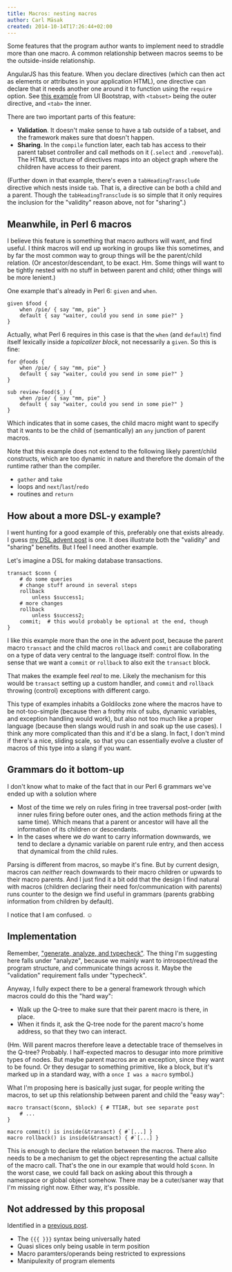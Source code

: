 ```yaml
---
title: Macros: nesting macros
author: Carl Mäsak
created: 2014-10-14T17:26:44+02:00
---
```

Some features that the program author wants to implement need to straddle more than one macro. A common relationship between macros seems to be the outside-inside relationship.

AngularJS has this feature. When you declare directives (which can then act as elements or attributes in your application HTML), one directive can declare that it needs another one around it to function using the `require` option. See [this example](https://github.com/angular-ui/bootstrap/blob/master/src/tabs/tabs.js#L184) from UI Bootstrap, with `<tabset>` being the outer directive, and `<tab>` the inner.

There are two important parts of this feature:

* **Validation**. It doesn't make sense to have a tab outside of a tabset, and the framework makes sure that doesn't happen.
* **Sharing**. In the `compile` function later, each tab has access to their parent tabset controller and call methods on it (`.select` and `.removeTab`). The HTML structure of directives maps into an object graph where the children have access to their parent.

(Further down in that example, there's even a `tabHeadingTransclude` directive which nests inside `tab`. That is, a directive can be both a child and a parent. Though the `tabHeadingTransclude` is so simple that it only requires the inclusion for the "validity" reason above, not for "sharing".)

## Meanwhile, in Perl 6 macros

I believe this feature is something that macro authors will want, and find useful. I think macros will end up working in groups like this sometimes, and by far the most common way to group things will be the parent/child relation. (Or ancestor/descendant, to be exact. Hm. Some things will want to be tightly nested with no stuff in between parent and child; other things will be more lenient.)

One example that's already in Perl 6: `given` and `when`.

    given $food {
        when /pie/ { say "mm, pie" }
        default { say "waiter, could you send in some pie?" }
    }

Actually, what Perl 6 requires in this case is that the `when` (and `default`) find itself lexically inside a *topicalizer block*, not necessarily a `given`. So this is fine:

    for @foods {
        when /pie/ { say "mm, pie" }
        default { say "waiter, could you send in some pie?" }
    }

    sub review-food($_) {
        when /pie/ { say "mm, pie" }
        default { say "waiter, could you send in some pie?" }
    }

Which indicates that in some cases, the child macro might want to specify that it wants to be the child of (semantically) an `any` junction of parent macros.

Note that this example does not extend to the following likely parent/child constructs, which are too dynamic in nature and therefore the domain of the runtime rather than the compiler.

* `gather` and `take`
* loops and `next`/`last`/`redo`
* routines and `return`

## How about a more DSL-y example?

I went hunting for a good example of this, preferably one that exists already. I guess [my DSL advent post](http://perl6advent.wordpress.com/2012/12/20/day-20-dynamic-variables-and-dsl-y-things/) is one. It does illustrate both the "validity" and "sharing" benefits. But I feel I need another example.

Let's imagine a DSL for making database transactions.

    transact $conn {
        # do some queries
        # change stuff around in several steps
        rollback
            unless $success1;
        # more changes
        rollback
            unless $success2;
        commit;  # this would probably be optional at the end, though
    }

I like this example more than the one in the advent post, because the parent macro `transact` and the child macros `rollback` and `commit` are collaborating on a type of data very central to the language itself: control flow. In the sense that we want a `commit` or `rollback` to also exit the `transact` block.

That makes the example feel *real* to me. Likely the mechanism for this would be `transact` setting up a custom handler, and `commit` and `rollback` throwing (control) exceptions with different cargo.

This type of examples inhabits a Goldilocks zone where the macros have to be not-too-simple (because then a frothy mix of subs, dynamic variables, and exception handling would work), but also not too much like a proper language (because then slangs would rush in and soak up the use cases). I think any more complicated than this and it'd be a slang. In fact, I don't mind if there's a nice, sliding scale, so that you can essentially evolve a cluster of macros of this type into a slang if you want.

## Grammars do it bottom-up

I don't know what to make of the fact that in our Perl 6 grammars we've ended up with a solution where

* Most of the time we rely on rules firing in tree traversal post-order (with inner rules firing before outer ones, and the action methods firing at the same time). Which means that a parent or ancestor will have all the information of its children or descendants.
* In the cases where we *do* want to carry information downwards, we tend to declare a dynamic variable on parent rule entry, and then access that dynamical from the child rules.

Parsing is different from macros, so maybe it's fine. But by current design, macros can *neither* reach downwards to their macro children or upwards to their macro parents. And I just find it a bit odd that the design I find natural with macros (children declaring their need for/communication with parents) runs counter to the design we find useful in grammars (parents grabbing information from children by default).

I notice that I am confused. ☺

## Implementation

Remember, ["generate, analyze, and typecheck"](http://strangelyconsistent.org/blog/macros-progress-report-after-a-long-break). The thing I'm suggesting here falls under "analyze", because we mainly want to introspect/read the program structure, and communicate things across it. Maybe the "validation" requirement falls under "typecheck".

Anyway, I fully expect there to be a general framework through which macros could do this the "hard way":

* Walk up the Q-tree to make sure that their parent macro is there, in place.
* When it finds it, ask the Q-tree node for the parent macro's home address, so that they two can interact.

(Hm. Will parent macros therefore leave a detectable trace of themselves in the Q-tree? Probably. I half-expected macros to desugar into more primitive types of nodes. But maybe parent macros are an exception, since they want to be found. Or they desugar to something primitive, like a block, but it's marked up in a standard way, with a `once I was a macro` symbol.)

What I'm proposing here is basically just sugar, for people writing the macros, to set up this relationship between parent and child the "easy way":

    macro transact($conn, $block) { # TTIAR, but see separate post
        # ...
    }

    macro commit() is inside(&transact) { #`[...] }
    macro rollback() is inside(&transact) { #`[...] }

This is enough to declare the relation between the macros. There also needs to be a mechanism to get the object representing the actual callsite of the macro call. That's the one in our example that would hold `$conn`. In the worst case, we could fall back on asking about this through a namespace or global object somehow. There may be a cuter/saner way that I'm missing right now. Either way, it's possible.

## Not addressed by this proposal

Identified in a [previous post](http://strangelyconsistent.org/blog/macros-progress-report-after-a-long-break).

* The `{{{ }}}` syntax being universally hated
* Quasi slices only being usable in term position
* Macro paramters/operands being restricted to expressions
* Manipulexity of program elements
